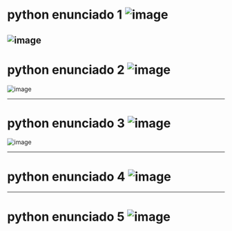 # python enunciado 1 ![image](https://user-images.githubusercontent.com/91592928/183360005-e6485b39-aedc-4102-bfd8-1d22439b2d07.png)
![image](https://user-images.githubusercontent.com/91592928/183360678-ce3648a5-d357-4140-ac34-99cfc25831e2.png)
----------------------------------------------------------------------
# python enunciado 2 ![image](https://user-images.githubusercontent.com/91592928/183385125-e85d5f34-24d5-4b48-b399-43793d43a310.png)
![image](https://user-images.githubusercontent.com/91592928/183386086-73e68188-cd26-45f9-9ff5-1065c072f061.png)

----------------------------------------------------------------------
# python enunciado 3 ![image](https://user-images.githubusercontent.com/91592928/183397395-7804bfa8-2b04-466c-ab57-ed84c00ca64b.png)
![image](https://user-images.githubusercontent.com/91592928/183397884-f195a9fe-0654-45a7-b244-c3b876d4081c.png)

----------------------------------------------------------------------
# python enunciado 4 ![image](https://user-images.githubusercontent.com/91592928/183401061-390a4b9a-d494-4293-abc5-736082f137e6.png)

----------------------------------------------------------------------
# python enunciado 5 ![image](https://user-images.githubusercontent.com/91592928/183417559-c9eddd6f-d1b6-4258-8bec-2719adc8b8c4.png)


